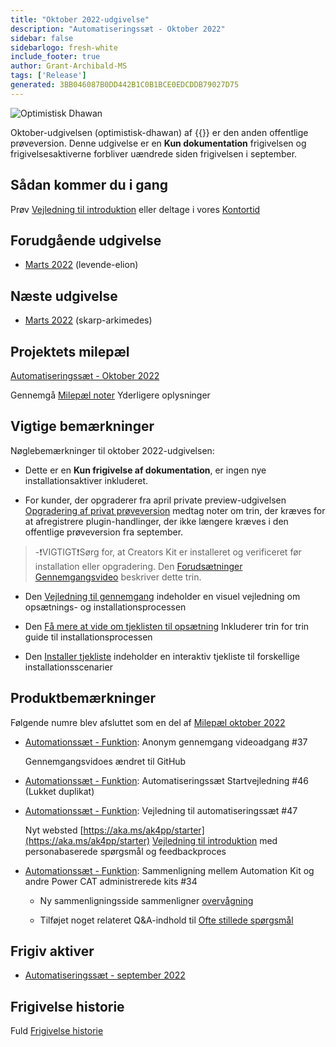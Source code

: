 ```yaml
---
title: "Oktober 2022-udgivelse"
description: "Automatiseringssæt - Oktober 2022"
sidebar: false
sidebarlogo: fresh-white
include_footer: true
author: Grant-Archibald-MS
tags: ['Release']
generated: 3BB046087B0DD442B1C0B1BCE0EDCDDB79027D75
---
```


![Optimistisk Dhawan](/images/upbeat-dhawan.png)

Oktober-udgivelsen (optimistisk-dhawan) af {{<product-name>}} er den anden offentlige prøveversion. Denne udgivelse er en **Kun dokumentation** frigivelsen og frigivelsesaktiverne forbliver uændrede siden frigivelsen i september.

## Sådan kommer du i gang

Prøv [Vejledning til introduktion](/da/get-started) eller deltage i vores [Kontortid](/da/office-hours)

## Forudgående udgivelse

- [Marts 2022](/da/releases/september-2022) (levende-elion)

## Næste udgivelse

- [Marts 2022](/da/releases/november-2022) (skarp-arkimedes)

## Projektets milepæl

[Automatiseringssæt - Oktober 2022](https://github.com/orgs/microsoft/projects/486/views/3)

Gennemgå [Milepæl noter](/da/releases/milestones) Yderligere oplysninger

## Vigtige bemærkninger

Nøglebemærkninger til oktober 2022-udgivelsen:

- Dette er en **Kun frigivelse af dokumentation**, er ingen nye installationsaktiver inkluderet.

- For kunder, der opgraderer fra april private preview-udgivelsen [Opgradering af privat prøveversion](https://github.com/microsoft/powercat-automation-kit/blob/main/docs/private-preview-upgrade.md) medtag noter om trin, der kræves for at afregistrere plugin-handlinger, der ikke længere kræves i den offentlige prøveversion fra september.

> -❗VIGTIGT❗Sørg for, at Creators Kit er installeret og verificeret før installation eller opgradering. Den [Forudsætninger Gennemgangsvideo](https://github.com/microsoft/powercat-automation-kit/blob/main/docs/walkthrough.md) beskriver dette trin.

- Den [Vejledning til gennemgang](https://github.com/microsoft/powercat-automation-kit/blob/main/docs/walkthrough.md) indeholder en visuel vejledning om opsætnings- og installationsprocessen

- Den [Få mere at vide om tjeklisten til opsætning](https://learn.microsoft.com/power-automate/guidance/automation-kit/setup/setup-checklist) Inkluderer trin for trin guide til installationsprocessen

- Den [Installer tjekliste](/da/get-started/install-checklist) indeholder en interaktiv tjekliste til forskellige installationsscenarier

## Produktbemærkninger

Følgende numre blev afsluttet som en del af [Milepæl oktober 2022](https://github.com/orgs/microsoft/projects/486/views/3)

- [Automationssæt - Funktion](https://github.com/microsoft/powercat-automation-kit/issues/37): Anonym gennemgang videoadgang #37

  Gennemgangsvidoes ændret til GitHub

- [Automationssæt - Funktion](https://github.com/microsoft/powercat-automation-kit/issues/46): Automatiseringssæt Startvejledning #46 (Lukket duplikat)

- [Automationssæt - Funktion](https://github.com/microsoft/powercat-automation-kit/issues/47): Vejledning til automatiseringssæt #47

  Nyt websted [https://aka.ms/ak4pp/starter](https://aka.ms/ak4pp/starter)
  [Vejledning til introduktion](https://microsoft.github.io/powercat-automation-kit/get-started/) med personabaserede spørgsmål og feedbackproces

- [Automationssæt - Funktion](https://github.com/microsoft/powercat-automation-kit/issues/34): Sammenligning mellem Automation Kit og andre Power CAT administrerede kits #34

  - Ny sammenligningsside sammenligner [overvågning](https://microsoft.github.io/powercat-automation-kit/monitoring-compare/)
  
  - Tilføjet noget relateret Q&A-indhold til [Ofte stillede spørgsmål](https://microsoft.github.io/powercat-automation-kit/frequently-asked-questions/)

## Frigiv aktiver

- [Automatiseringssæt - september 2022](https://github.com/microsoft/powercat-automation-kit/releases/tag/AutomationKit-September2022)

## Frigivelse historie

Fuld [Frigivelse historie](/da/releases)
